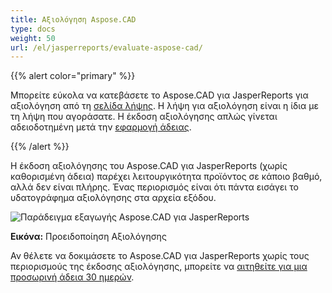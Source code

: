 ```yaml
---
title: Αξιολόγηση Aspose.CAD
type: docs
weight: 50
url: /el/jasperreports/evaluate-aspose-cad/
---
```


{{% alert color="primary" %}}

Μπορείτε εύκολα να κατεβάσετε το Aspose.CAD για JasperReports για αξιολόγηση από τη [σελίδα λήψης](https://downloads.aspose.com/cad/jasperreports). Η λήψη για αξιολόγηση είναι η ίδια με τη λήψη που αγοράσατε. Η έκδοση αξιολόγησης απλώς γίνεται αδειοδοτημένη μετά την [εφαρμογή άδειας](/el/cad/jasperreports/licensing/).

{{% /alert %}}

Η έκδοση αξιολόγησης του Aspose.CAD για JasperReports (χωρίς καθορισμένη άδεια) παρέχει λειτουργικότητα προϊόντος σε κάποιο βαθμό, αλλά δεν είναι πλήρης. Ένας περιορισμός είναι ότι πάντα εισάγει το υδατογράφημα αξιολόγησης στα αρχεία εξόδου.

![Παράδειγμα εξαγωγής Aspose.CAD για JasperReports](AreaChartReport.jpg)

**Εικόνα:** Προειδοποίηση Αξιολόγησης

Αν θέλετε να δοκιμάσετε το Aspose.CAD για JasperReports χωρίς τους περιορισμούς της έκδοσης αξιολόγησης, μπορείτε να [αιτηθείτε για μια προσωρινή άδεια 30 ημερών](https://purchase.aspose.com/temporary-license).
